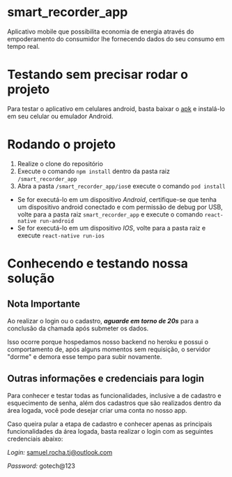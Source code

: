 # smart_recorder_app
Aplicativo mobile que possibilita economia de energia através do empoderamento do consumidor lhe fornecendo dados do seu consumo em tempo real.

# Testando sem precisar rodar o projeto
Para testar o aplicativo em celulares android, basta baixar o [apk](https://github.com/devsamukaa/smart_recorder_app/raw/main/apk/gotech-v2.apk) e instalá-lo em seu celular ou emulador Android.

# Rodando o projeto
1. Realize o clone do repositório
2. Execute o comando ```npm install``` dentro da pasta raiz ```/smart_recorder_app```
3. Abra a pasta ```/smart_recorder_app/ios```e execute o comando ```pod install```
  * Se for executá-lo em um dispositivo *Android*, certifique-se que tenha um dispositivo android conectado e com permissão de debug por USB, volte para a pasta raiz ```smart_recorder_app``` e execute o comando ```react-native run-android```
  * Se for executá-lo em um dispositivo *IOS*, volte para a pasta raiz e execute ```react-native run-ios```

# Conhecendo e testando nossa solução
## Nota Importante
Ao realizar o login ou o cadastro, **_aguarde em torno de 20s_** para a conclusão da chamada após submeter os dados.

Isso ocorre porque hospedamos nosso backend no heroku e possui o comportamento de, após alguns momentos sem requisição, o servidor "dorme" e demora esse tempo para subir novamente.
## Outras informações e credenciais para login
Para conhecer e testar todas as funcionalidades, inclusive a de cadastro e esquecimento de senha, além dos cadastros que são realizados dentro da área logada, você pode desejar criar uma conta no nosso app.

Caso queira pular a etapa de cadastro e conhecer apenas as principais funcionalidades da área logada, basta realizar o login com as seguintes credenciais abaixo:

*Login:* samuel.rocha.tj@outlook.com

*Password:* gotech@123
